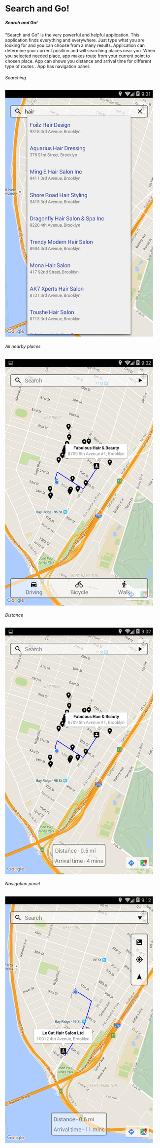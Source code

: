 Search and Go!
==============

##### Search and Go! 
"Search and Go" is the very powerful and helpful application.
This application finds everything and everywhere.
Just type what you are looking for and you can choose from a many results.
Application can determine your current position and will searching places
near you. When you selected needed place, app makes route from your current point 
to chosen place. App can shows you distance and arrival time for different 
type of routes . App has navigation panel.

###### Searching
![Searching](/screenshots/Screenshot_3.png?raw=true "Searching")

###### All nearby places
![All nearby places](/screenshots/Screenshot_4.png?raw=true "All nearby places")

###### Distance
![Distance](/screenshots/Screenshot_5.png?raw=true "Distance")

###### Navigation panel
![Navigation panel](/screenshots/Screenshot_6.png?raw=true "Navigation panel")

